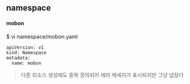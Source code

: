## namespace

#### mobon
$ vi namespace/mobon.yaml
```
apiVersion: v1
kind: Namespace
metadata:
  name: mobon
```

> 다른 리소스 생성에도 중복 정의되어 에러 메세지가 표시되지만 그냥 냅뒀다
